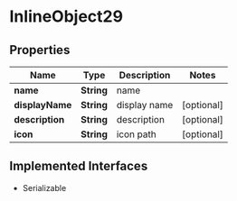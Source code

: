 

# InlineObject29

## Properties

Name | Type | Description | Notes
------------ | ------------- | ------------- | -------------
**name** | **String** | name | 
**displayName** | **String** | display name |  [optional]
**description** | **String** | description |  [optional]
**icon** | **String** | icon path |  [optional]


## Implemented Interfaces

* Serializable


